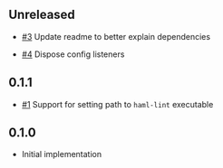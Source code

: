 ## Unreleased

* [#3](https://github.com/AtomLinter/linter-haml/pull/3) Update readme to better explain dependencies

* [#4](https://github.com/AtomLinter/linter-haml/pull/4) Dispose config listeners

## 0.1.1

* [#1](https://github.com/AtomLinter/linter-haml/issues/1) Support for setting path to `haml-lint` executable

## 0.1.0

* Initial implementation
